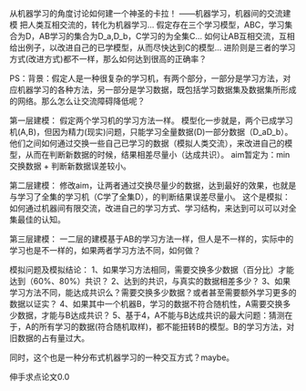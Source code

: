   从机器学习的角度讨论如何建一个神圣的卡拉！
——机器学习，机器间的交流建模
把人类互相交流的，转化为机器学习…
假定存在三个学习模型，ABC，学习集合为D，AB学习的集合为D_a,D_b，C学习的为全集C…
如何让AB互相交流，互相给出例子，以改进自己的已学模型，从而尽快达到C的模型…
进阶则是三者的学习方式(改进方式)都不一样，那么如何达到很高的正确率？

PS：背景：假定人是一种很复杂的学习机，有两个部分，一部分是学习方法，对应机器学习的各种方法，另一部分是学习数据，既包括学习数据集及数据集所形成的网络。那么怎么让交流障碍降低呢？

第一层建模：
假定两个学习机的学习方法一样。
模型化一步就是，两个已成学习机(A,B)，但因为精力(现实)问题，只能学习全量数据(D)一部分数据（D_aD_b）。他们之间如何通过交换一些自己已学习的数据（模拟人类交流），来改进自己的模型，从而在判断新数据的时候，结果相差尽量小（达成共识）。
aim暂定为：min 交换数据 + 判断新数据误差较小。

第二层建模：
修改aim，让两者通过交换尽量少的数据，达到最好的效果，也就是与学习了全集的学习机（C学了全集D），的判断结果误差尽量小。
这个是模拟：如何通过机器间有限交流，改进自己的学习方式、学习结构，来达到可以可以对全集最佳的认知。

第三层建模：
一二层的建模基于AB的学习方法一样，但人是不一样的，实际中的学习也是不一样的，如果两者学习方法不同，如何做？

模拟问题及模拟结论：
1、如果学习方法相同，需要交换多少数据（百分比）才能达到（60%、80%）共识？
2、达到的共识，与真实的数据相差多少？
3、如果学习方法不同，能达成共识么？需要交换多少数据？或者甚至需要额外学习更多的数据以证实？
4、如果其中一个机器B，学习的数据不符合随机性，A需要交换多少数据，才能与B达成共识？
5、基于4，A不能与B达成共识的最大问题：猜测在于，A的所有学习的数据(符合随机取样)，都不能扭转B的模型。B的学习方法，对旧数据的占有量过大。

同时，这个也是一种分布式机器学习的一种交互方式？maybe。

伸手求点论文0.0
  